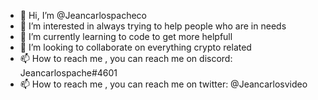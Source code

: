 - 👋 Hi, I’m @Jeancarlospacheco
- 👀 I’m interested in always trying to help people who are in needs
- 🌱 I’m currently learning to code to get more helpfull
- 💞️ I’m looking to collaborate on everything crypto related
- 📫 How to reach me , you can reach me on discord: Jeancarlospache#4601
- 📫 How to reach me , you can reach me on twitter: @Jeancarlosvideo

<!---
Jeancarlospacheco/Jeancarlospacheco is a ✨ special ✨ repository because its `README.md` (this file) appears on your GitHub profile.
You can click the Preview link to take a look at your changes.
--->
